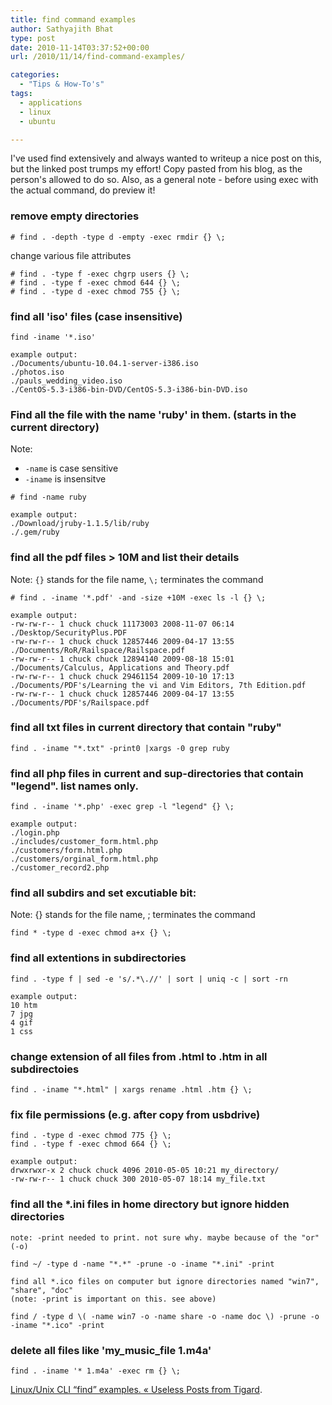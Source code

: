 ```yaml
---
title: find command examples
author: Sathyajith Bhat
type: post
date: 2010-11-14T03:37:52+00:00
url: /2010/11/14/find-command-examples/

categories:
  - "Tips & How-To's"
tags:
  - applications
  - linux
  - ubuntu

---
```


I've used find extensively and always wanted to writeup a nice post on this, but the linked post trumps my effort! Copy pasted from his blog, as the person's allowed to do so. Also, as a general note - before using exec with the actual command, do preview it!


### remove empty directories

```
# find . -depth -type d -empty -exec rmdir {} \;
```

change various file attributes

```
# find . -type f -exec chgrp users {} \;
# find . -type f -exec chmod 644 {} \;
# find . -type d -exec chmod 755 {} \;
```


### find all 'iso' files (case insensitive)

```
find -iname '*.iso'

example output:
./Documents/ubuntu-10.04.1-server-i386.iso
./photos.iso
./pauls_wedding_video.iso
./CentOS-5.3-i386-bin-DVD/CentOS-5.3-i386-bin-DVD.iso
```

### Find all the file with the name 'ruby' in them. (starts in the current directory)

Note:

* `-name` is case sensitive
* `-iname` is insensitve

```
# find -name ruby

example output:
./Download/jruby-1.1.5/lib/ruby
./.gem/ruby
```


### find all the pdf files > 10M and list their details


Note: `{}` stands for the file name, `\;` terminates the command

```
# find . -iname '*.pdf' -and -size +10M -exec ls -l {} \;

example output:
-rw-rw-r-- 1 chuck chuck 11173003 2008-11-07 06:14 ./Desktop/SecurityPlus.PDF
-rw-rw-r-- 1 chuck chuck 12857446 2009-04-17 13:55 ./Documents/RoR/Railspace/Railspace.pdf
-rw-rw-r-- 1 chuck chuck 12894140 2009-08-18 15:01 ./Documents/Calculus, Applications and Theory.pdf
-rw-rw-r-- 1 chuck chuck 29461154 2009-10-10 17:13 ./Documents/PDF's/Learning the vi and Vim Editors, 7th Edition.pdf
-rw-rw-r-- 1 chuck chuck 12857446 2009-04-17 13:55 ./Documents/PDF's/Railspace.pdf
```

### find all txt files in current directory that contain "ruby"

```
find . -iname "*.txt" -print0 |xargs -0 grep ruby
```

###  find all php files in current and sup-directories that contain "legend". list names only.

```
find . -iname '*.php' -exec grep -l "legend" {} \;

example output:
./login.php
./includes/customer_form.html.php
./customers/form.html.php
./customers/orginal_form.html.php
./customer_record2.php
```

### find all subdirs and set excutiable bit:

Note: {} stands for the file name, \; terminates the command

```
find * -type d -exec chmod a+x {} \;
```

### find all extentions in subdirectories

```
find . -type f | sed -e 's/.*\.//' | sort | uniq -c | sort -rn

example output:
10 htm
7 jpg
4 gif
1 css
```

### change extension of all files from .html to .htm in all subdirectoies

```
find . -iname "*.html" | xargs rename .html .htm {} \;
```

### fix file permissions (e.g. after copy from usbdrive)

```
find . -type d -exec chmod 775 {} \;
find . -type f -exec chmod 664 {} \;

example output:
drwxrwxr-x 2 chuck chuck 4096 2010-05-05 10:21 my_directory/
-rw-rw-r-- 1 chuck chuck 300 2010-05-07 18:14 my_file.txt
```

### find all the *.ini files in home directory but ignore hidden directories

```
note: -print needed to print. not sure why. maybe because of the "or" (-o)

find ~/ -type d -name "*.*" -prune -o -iname "*.ini" -print
```

```
find all *.ico files on computer but ignore directories named "win7", "share", "doc"
(note: -print is important on this. see above)

find / -type d \( -name win7 -o -name share -o -name doc \) -prune -o -iname "*.ico" -print
```

### delete all files like 'my_music_file 1.m4a'

```
find . -iname '* 1.m4a' -exec rm {} \;
```

[Linux/Unix CLI “find” examples. « Useless Posts from Tigard][1].

 [1]: https://chuck97224.wordpress.com/2010/11/13/linuxunix-cli-find-examples/
